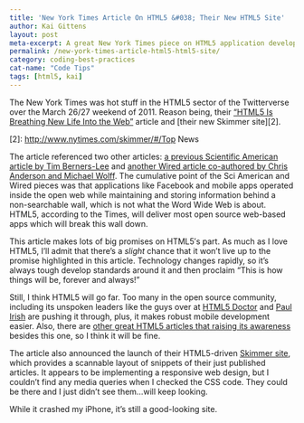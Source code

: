 ```yaml
---
title: 'New York Times Article On HTML5 &#038; Their New HTML5 Site'
author: Kai Gittens
layout: post
meta-excerpt: A great New York Times piece on HTML5 application development and a demo of their new HTML5 Skimmer site
permalink: /new-york-times-article-html5-html5-site/
category: coding-best-practices
cat-name: "Code Tips"
tags: [html5, kai]
---
```

The New York Times was hot stuff in the HTML5 sector of the Twitterverse over the March 26/27 weekend of 2011. Reason being, their [“HTML5 Is Breathing New Life Into the Web”][1] article and [their new Skimmer site][2].

 [1]: http://www.nytimes.com/2011/03/27/business/27unboxed.html
 [2]: http://www.nytimes.com/skimmer/#/Top News

The article referenced two other articles: [a previous Scientific American article by Tim Berners-Lee][3] and [another Wired article co-authored by Chris Anderson and Michael Wolff][4]. The cumulative point of the Sci American and Wired pieces was that applications like Facebook and mobile apps operated inside the open web while maintaining and storing information behind a non-searchable wall, which is not what the Word Wide Web is about. HTML5, according to the Times, will deliver most open source web-based apps which will break this wall down.

 [3]: http://www.scientificamerican.com/article.cfm?id=long-live-the-web
 [4]: http://www.wired.com/magazine/2010/08/ff_webrip/all/1

This article makes lots of big promises on HTML5′s part. As much as I love HTML5, I’ll admit that there’s a *slight* chance that it won’t live up to the promise highlighted in this article. Technology changes rapidly, so it’s always tough develop standards around it and then proclaim “This is how things will be, forever and always!”

Still, I think HTML5 will go far. Too many in the open source community, including its unspoken leaders like the guys over at [HTML5 Doctor][5] and [Paul Irish][6] are pushing it through, plus, it makes robust mobile development easier. Also, there are [other great HTML5 articles that raising its awareness][7] besides this one, so I think it will be fine.

 [5]: http://html5doctor.com/
 [6]: http://paulirish.com/
 [7]: /html5-article-roundup/

The article also announced the launch of their HTML5-driven [Skimmer site][8], which provides a scannable layout of snippets of their just published articles. It appears to be implementing a responsive web design, but I couldn’t find any media queries when I checked the CSS code. They could be there and I just didn’t see them…will keep looking.

 [8]: http://www.nytimes.com/skimmer/

While it crashed my iPhone, it’s still a good-looking site.